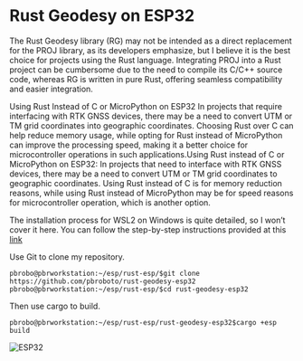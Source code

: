 # Rust Geodesy on ESP32
The Rust Geodesy library (RG) may not be intended as a direct replacement for the PROJ library, as its developers emphasize, but I believe it is the best choice for projects using the Rust language. Integrating PROJ into a Rust project can be cumbersome due to the need to compile its C/C++ source code, whereas RG is written in pure Rust, offering seamless compatibility and easier integration.


Using Rust Instead of C or MicroPython on ESP32
In projects that require interfacing with RTK GNSS devices, there may be a need to convert UTM or TM grid coordinates into geographic coordinates. Choosing Rust over C can help reduce memory usage, while opting for Rust instead of MicroPython can improve the processing speed, making it a better choice for microcontroller operations in such applications.Using Rust instead of C or MicroPython on ESP32: In projects that need to interface with RTK GNSS devices, there may be a need to convert UTM or TM grid coordinates to geographic coordinates. Using Rust instead of C is for memory reduction reasons, while using Rust instead of MicroPython may be for speed reasons for microcontroller operation, which is another option.

The installation process for WSL2 on Windows is quite detailed, so I won’t cover it here. You can follow the step-by-step instructions provided at this [link](https://www.instructables.com/ESP32-ESP32C3-Blink-Test-Rust-Development-in-Windo/)


Use Git to clone my repository.
```console
pbrobo@pbrworkstation:~/esp/rust-esp/$git clone https://github.com/pbroboto/rust-geodesy-esp32
pbrobo@pbrworkstation:~/esp/rust-esp/$cd rust-geodesy-esp32
```
Then use cargo to build.
```console
pbrobo@pbrworkstation:~/esp/rust-esp/rust-geodesy-esp32$cargo +esp build
```
![ESP32](http://url/to/img.png)
